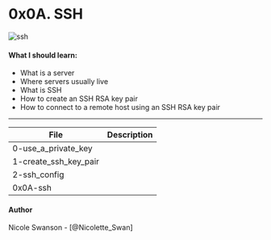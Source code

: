 # 0x0A. SSH
![ssh](https://static.makeuseof.com/wp-content/uploads/2013/07/SSH-on-Windows-Featured-670x335.jpg)
#### What I should learn:
- What is a server
- Where servers usually live
- What is SSH
- How to create an SSH RSA key pair
- How to connect to a remote host using an SSH RSA key pair

---
File | Description
-----|------------
0-use\_a\_private\_key |
1-create\_ssh\_key\_pair |
2-ssh\_config |
0x0A-ssh |

#### Author
Nicole Swanson - [@Nicolette_Swan]

